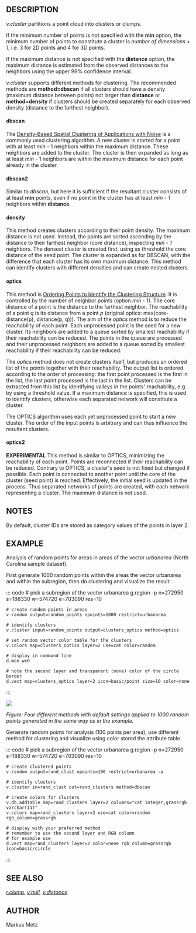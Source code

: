 ## DESCRIPTION

*v.cluster* partitions a point cloud into clusters or clumps.

If the minimum number of points is not specified with the **min**
option, the minimum number of points to constitute a cluster is *number
of dimensions + 1*, i.e. 3 for 2D points and 4 for 3D points.

If the maximum distance is not specified with the **distance** option,
the maximum distance is estimated from the observed distances to the
neighbors using the upper 99% confidence interval.

*v.cluster* supports different methods for clustering. The recommended
methods are **method=dbscan** if all clusters should have a density
(maximum distance between points) not larger than **distance** or
**method=density** if clusters should be created separately for each
observed density (distance to the farthest neighbor).

#### dbscan

The [Density-Based Spatial Clustering of Applications with
Noise](http://en.wikipedia.org/wiki/DBSCAN) is a commonly used
clustering algorithm. A new cluster is started for a point with at least
*min* - 1 neighbors within the maximum distance. These neighbors are
added to the cluster. The cluster is then expanded as long as at least
*min* - 1 neighbors are within the maximum distance for each point
already in the cluster.

#### dbscan2

Similar to *dbscan*, but here it is sufficient if the resultant cluster
consists of at least **min** points, even if no point in the cluster has
at least *min - 1* neighbors within **distance**.

#### density

This method creates clusters according to their point density. The
maximum distance is not used. Instead, the points are sorted ascending
by the distance to their farthest neighbor (core distance), inspecting
*min - 1* neighbors. The densest cluster is created first, using as
threshold the core distance of the seed point. The cluster is expanded
as for DBSCAN, with the difference that each cluster has its own maximum
distance. This method can identify clusters with different densities and
can create nested clusters.

#### optics

This method is [Ordering Points to Identify the Clustering
Structure](http://en.wikipedia.org/wiki/OPTICS_algorithm). It is
controlled by the number of neighbor points (option *min* - 1). The core
distance of a point is the distance to the farthest neighbor. The
reachability of a point *q* is its distance from a point *p* (original
optics: max(core-distance(p), distance(p, q))). The aim of the *optics*
method is to reduce the reachability of each point. Each unprocessed
point is the seed for a new cluster. Its neighbors are added to a queue
sorted by smallest reachability if their reachability can be reduced.
The points in the queue are processed and their unprocessed neighbors
are added to a queue sorted by smallest reachability if their
reachability can be reduced.

The *optics* method does not create clusters itself, but produces an
ordered list of the points together with their reachability. The output
list is ordered according to the order of processing: the first point
processed is the first in the list, the last point processed is the last
in the list. Clusters can be extracted from this list by identifying
valleys in the points\' reachability, e.g. by using a threshold value.
If a maximum distance is specified, this is used to identify clusters,
otherwise each separated network will constitute a cluster.

The OPTICS algorithm uses each yet unprocessed point to start a new
cluster. The order of the input points is arbitrary and can thus
influence the resultant clusters.

#### optics2

**EXPERIMENTAL** This method is similar to OPTICS, minimizing the
reachability of each point. Points are reconnected if their reachability
can be reduced. Contrary to OPTICS, a cluster\'s seed is not fixed but
changed if possible. Each point is connected to another point until the
core of the cluster (seed point) is reached. Effectively, the initial
seed is updated in the process. Thus separated networks of points are
created, with each network representing a cluster. The maximum distance
is not used.

## NOTES

By default, cluster IDs are stored as category values of the points in
layer 2.

## EXAMPLE

Analysis of random points for areas in areas of the vector *urbanarea*
(North Carolina sample dataset).

First generate 1000 random points within the areas the vector urbanarea
and within the subregion, then do clustering and visualize the result:

::: code
    # pick a subregion of the vector urbanarea
    g.region -p n=272950 s=188330 w=574720 e=703090 res=10

    # create random points in areas
    v.random output=random_points npoints=1000 restrict=urbanarea

    # identify clusters
    v.cluster input=random_points output=clusters_optics method=optics

    # set random vector color table for the clusters
    v.colors map=clusters_optics layer=2 use=cat color=random

    # display in command line
    d.mon wx0

    # note the second layer and transparent (none) color of the circle border
    d.vect map=clusters_optics layer=2 icon=basic/point size=10 color=none
:::

![](v_cluster_4_methods.png)

*Figure: Four different methods with default settings applied to 1000
random points generated in the same way as in the example.*

Generate random points for analysis (100 points per area), use different
method for clustering and visualize using color stored the attribute
table.

::: code
    # pick a subregion of the vector urbanarea
    g.region -p n=272950 s=188330 w=574720 e=703090 res=10

    # create clustered points
    v.random output=rand_clust npoints=100 restrict=urbanarea -a

    # identify clusters
    v.cluster in=rand_clust out=rand_clusters method=dbscan

    # create colors for clusters
    v.db.addtable map=rand_clusters layer=2 columns="cat integer,grassrgb varchar(11)"
    v.colors map=rand_clusters layer=2 use=cat color=random rgb_column=grassrgb

    # display with your preferred method
    # remember to use the second layer and RGB column
    # for example use
    d.vect map=rand_clusters layer=2 color=none rgb_column=grassrgb icon=basic/circle
:::

## SEE ALSO

*[r.clump](r.clump.html), [v.hull](v.hull.html),
[v.distance](v.distance.html)*

## AUTHOR

Markus Metz
